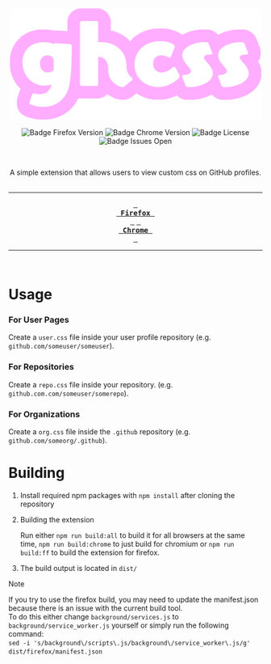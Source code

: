 <div align=center>

<img src="https://raw.githubusercontent.com/gh-css/extension/master/assets/ghcss.png" width="500" height="220" alt="ghcss banner">

<br>

![Badge Firefox Version] 
![Badge Chrome Version] 
![Badge License] 
![Badge Issues Open]

<br>

A simple extension that allows users to view custom css on GitHub profiles.
<br>
<br>

---

**[<kbd> <br> Firefox <br> </kbd>][Firefox]** 
**[<kbd> <br> Chrome <br> </kbd>][Chrome]** 

---

<br>

</div>

# Usage
### For User Pages
Create a `user.css` file inside your user profile repository (e.g. `github.com/someuser/someuser`).

### For Repositories
Create a `repo.css` file inside your repository. (e.g. `github.com.com/someuser/somerepo`).

### For Organizations
Create a `org.css` file inside the `.github` repository (e.g. `github.com/someorg/.github`).

# Building
1. Install required npm packages with `npm install` after cloning the repository
2. Building the extension

   Run either `npm run build:all` to build it for all browsers at the same time,
   `npm run build:chrome` to just build for chromium or
   `npm run build:ff` to build the extension for firefox.
3. The build output is located in `dist/`

> [!NOTE]
> If you try to use the firefox build, you may need to update the manifest.json because there is an issue with the current build tool.<br/>
> To do this either change `background/services.js` to `background/service_worker.js` yourself or simply run the following command:<br/>
> `sed -i 's/background\/scripts\.js/background\/service_worker\.js/g' dist/firefox/manifest.json`


<!----------------------------------------------------------------------------->

[Firefox]: https://addons.mozilla.org/en-US/firefox/addon/ghcss-extension
[Chrome]: https://chromewebstore.google.com/detail/ghcss-extension/aelelmkakekefmdealedjjckjjmdoldl

<!----------------------------------{ Badges }--------------------------------->

[Badge Firefox Version]: https://img.shields.io/amo/v/ghcss-extension
[Badge Chrome Version]: https://img.shields.io/chrome-web-store/v/aelelmkakekefmdealedjjckjjmdoldl
[Badge License]: https://img.shields.io/github/license/gh-css/extension
[Badge Issues Open]: https://img.shields.io/github/issues/gh-css/extension
